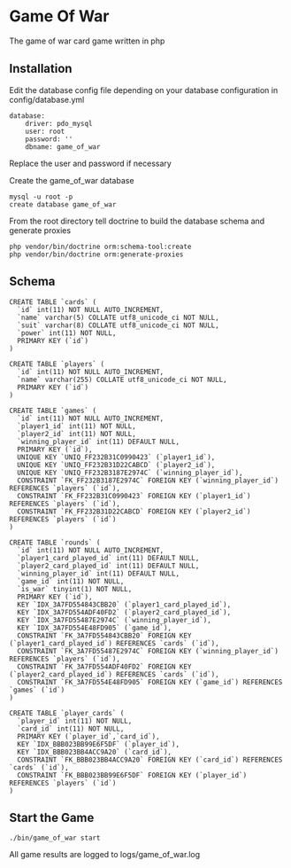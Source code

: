 Game Of War
=========
The game of war card game written in php

Installation
------------

Edit the database config file depending on your database configuration in config/database.yml

    database:
        driver: pdo_mysql
        user: root
        password: ''
        dbname: game_of_war

Replace the user and password if necessary

Create the game_of_war database

    mysql -u root -p
    create database game_of_war

From the root directory tell doctrine to build the database schema and generate proxies

    php vendor/bin/doctrine orm:schema-tool:create
    php vendor/bin/doctrine orm:generate-proxies

Schema
-------

    CREATE TABLE `cards` (
      `id` int(11) NOT NULL AUTO_INCREMENT,
      `name` varchar(5) COLLATE utf8_unicode_ci NOT NULL,
      `suit` varchar(8) COLLATE utf8_unicode_ci NOT NULL,
      `power` int(11) NOT NULL,
      PRIMARY KEY (`id`)
    )

    CREATE TABLE `players` (
      `id` int(11) NOT NULL AUTO_INCREMENT,
      `name` varchar(255) COLLATE utf8_unicode_ci NOT NULL,
      PRIMARY KEY (`id`)
    )

    CREATE TABLE `games` (
      `id` int(11) NOT NULL AUTO_INCREMENT,
      `player1_id` int(11) NOT NULL,
      `player2_id` int(11) NOT NULL,
      `winning_player_id` int(11) DEFAULT NULL,
      PRIMARY KEY (`id`),
      UNIQUE KEY `UNIQ_FF232B31C0990423` (`player1_id`),
      UNIQUE KEY `UNIQ_FF232B31D22CABCD` (`player2_id`),
      UNIQUE KEY `UNIQ_FF232B3187E2974C` (`winning_player_id`),
      CONSTRAINT `FK_FF232B3187E2974C` FOREIGN KEY (`winning_player_id`) REFERENCES `players` (`id`),
      CONSTRAINT `FK_FF232B31C0990423` FOREIGN KEY (`player1_id`) REFERENCES `players` (`id`),
      CONSTRAINT `FK_FF232B31D22CABCD` FOREIGN KEY (`player2_id`) REFERENCES `players` (`id`)
    )

    CREATE TABLE `rounds` (
      `id` int(11) NOT NULL AUTO_INCREMENT,
      `player1_card_played_id` int(11) DEFAULT NULL,
      `player2_card_played_id` int(11) DEFAULT NULL,
      `winning_player_id` int(11) DEFAULT NULL,
      `game_id` int(11) NOT NULL,
      `is_war` tinyint(1) NOT NULL,
      PRIMARY KEY (`id`),
      KEY `IDX_3A7FD554843CBB20` (`player1_card_played_id`),
      KEY `IDX_3A7FD554ADF40FD2` (`player2_card_played_id`),
      KEY `IDX_3A7FD55487E2974C` (`winning_player_id`),
      KEY `IDX_3A7FD554E48FD905` (`game_id`),
      CONSTRAINT `FK_3A7FD554843CBB20` FOREIGN KEY (`player1_card_played_id`) REFERENCES `cards` (`id`),
      CONSTRAINT `FK_3A7FD55487E2974C` FOREIGN KEY (`winning_player_id`) REFERENCES `players` (`id`),
      CONSTRAINT `FK_3A7FD554ADF40FD2` FOREIGN KEY (`player2_card_played_id`) REFERENCES `cards` (`id`),
      CONSTRAINT `FK_3A7FD554E48FD905` FOREIGN KEY (`game_id`) REFERENCES `games` (`id`)
    )

    CREATE TABLE `player_cards` (
      `player_id` int(11) NOT NULL,
      `card_id` int(11) NOT NULL,
      PRIMARY KEY (`player_id`,`card_id`),
      KEY `IDX_BBB023BB99E6F5DF` (`player_id`),
      KEY `IDX_BBB023BB4ACC9A20` (`card_id`),
      CONSTRAINT `FK_BBB023BB4ACC9A20` FOREIGN KEY (`card_id`) REFERENCES `cards` (`id`),
      CONSTRAINT `FK_BBB023BB99E6F5DF` FOREIGN KEY (`player_id`) REFERENCES `players` (`id`)
    )

Start the Game
--------------

    ./bin/game_of_war start


All game results are logged to logs/game_of_war.log
